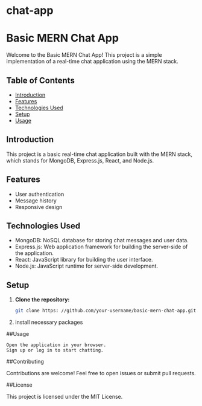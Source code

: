 # chat-app


# Basic MERN Chat App

Welcome to the Basic MERN Chat App! This project is a simple implementation of a real-time chat application using the MERN stack.

## Table of Contents
- [Introduction](#introduction)
- [Features](#features)
- [Technologies Used](#technologies-used)
- [Setup](#setup)
- [Usage](#usage)


## Introduction

This project is a basic real-time chat application built with the MERN stack, which stands for MongoDB, Express.js, React, and Node.js. 

## Features


- User authentication
- Message history
- Responsive design

## Technologies Used

- MongoDB: NoSQL database for storing chat messages and user data.
- Express.js: Web application framework for building the server-side of the application.
- React: JavaScript library for building the user interface.
- Node.js: JavaScript runtime for server-side development.


## Setup

1. **Clone the repository:**
   ```bash
   git clone https: //github.com/your-username/basic-mern-chat-app.git](https://github.com/Siwani-tech/chat-app)https://github.com/Siwani-tech/chat-app
2. install necessary packages
    

##Usage

    Open the application in your browser.
    Sign up or log in to start chatting.

##Contributing

Contributions are welcome! Feel free to open issues or submit pull requests.
    
##License

This project is licensed under the MIT License.
